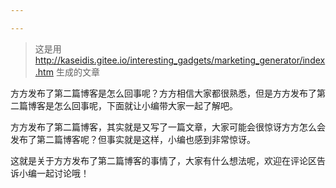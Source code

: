 ```yaml
---

---
```


> 这是用 http://kaseidis.gitee.io/interesting_gadgets/marketing_generator/index.htm 生成的文章


方方发布了第二篇博客是怎么回事呢？方方相信大家都很熟悉，但是方方发布了第二篇博客是怎么回事呢，下面就让小编带大家一起了解吧。

方方发布了第二篇博客，其实就是又写了一篇文章，大家可能会很惊讶方方怎么会发布了第二篇博客呢？但事实就是这样，小编也感到非常惊讶。

这就是关于方方发布了第二篇博客的事情了，大家有什么想法呢，欢迎在评论区告诉小编一起讨论哦！

